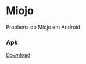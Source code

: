 # Miojo
Problema do Miojo em Android

### Apk
[Download](https://drive.google.com/file/d/1Es_UT_mvTxWaYkxLnshESEcr5jGQXoyV/view?usp=sharing)
